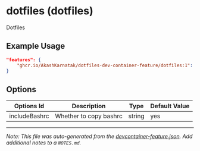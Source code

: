 
# dotfiles (dotfiles)

Dotfiles

## Example Usage

```json
"features": {
    "ghcr.io/AkashKarnatak/dotfiles-dev-container-feature/dotfiles:1": {}
}
```

## Options

| Options Id | Description | Type | Default Value |
|-----|-----|-----|-----|
| includeBashrc | Whether to copy bashrc | string | yes |



---

_Note: This file was auto-generated from the [devcontainer-feature.json](https://github.com/AkashKarnatak/dotfiles-dev-container-feature/blob/main/src/dotfiles/devcontainer-feature.json).  Add additional notes to a `NOTES.md`._
